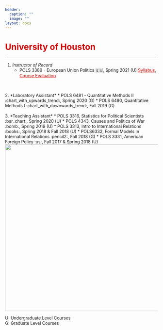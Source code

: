 ```yaml
---
header:
  caption: ""
  image: ""
layout: docs
---
```




<h1 style="color:#cc0000;">University of Houston</h1>
<hr />

 
1. *Instructor of Record*
    * POLS 3389 - European Union Politics :eu:, Spring 2021 (U) <a href="/files/POLS3389_Syllabus.pdf" style="color: #cc0000">Syllabus</a>, <a href="/files/EUevaluation.pdf" style="color: #cc0000">Course Evaluation</a> 
<br/>
<br/>
2. *Laboratory Assistant*
    * POLS 6481 - Quantitative Methods II :chart_with_upwards_trend:, Spring 2020 (G) 
    * POLS 6480, Quantitative Methods I :chart_with_downwards_trend:, Fall 2019 (G)
<br/>
<br/>   
3. *Teaching Assistant*  
    * POLS 3316, Statistics for Political Scientists :bar_chart:, Spring 2020 (U)
    * POLS 4343, Causes and Politics of War :bomb:, Spring 2019 (U)
    * POLS 3313, Intro to International Relations :books:, Spring 2018 & Fall 2018 (U)
    * POLS6332, Formal Models in International Relations :pencil2:, Fall 2018 (G)
    * POLS 3331, American Foreign Policy :us:, Fall 2017 & Spring 2018 (U)
    

<img src="../../img/pic1.jpg" alt="" style="width:550px;height:550px;">

U: Undergraduate Level Courses\
G: Graduate Level Courses

